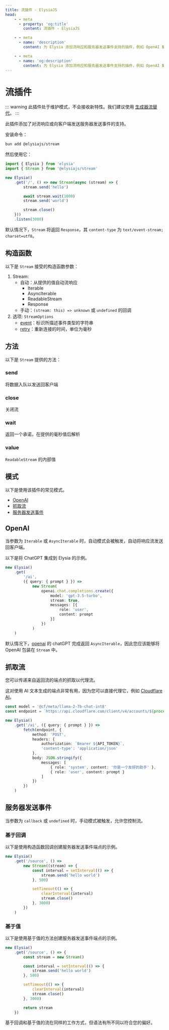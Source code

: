 ```yaml
---
title: 流插件 - ElysiaJS
head:
    - - meta
      - property: 'og:title'
        content: 流插件 - ElysiaJS

    - - meta
      - name: 'description'
        content: 为 Elysia 添加流响应和服务器发送事件支持的插件，例如 OpenAI 集成。通过 "bun add @elysiajs/stream" 安装插件。

    - - meta
      - name: 'og:description'
        content: 为 Elysia 添加流响应和服务器发送事件支持的插件，例如 OpenAI 集成。通过 "bun add @elysiajs/stream" 安装插件。
---
```


# 流插件

::: warning
此插件处于维护模式，不会接收新特性。我们建议使用 [生成器流替代](/essential/handler#stream)。
:::

此插件添加了对流响应或向客户端发送服务器发送事件的支持。

安装命令：
```bash
bun add @elysiajs/stream
```

然后使用它：
```typescript
import { Elysia } from 'elysia'
import { Stream } from '@elysiajs/stream'

new Elysia()
    .get('/', () => new Stream(async (stream) => {
        stream.send('hello')

        await stream.wait(1000)
        stream.send('world')

        stream.close()
    }))
    .listen(3000)
```

默认情况下，`Stream` 将返回 `Response`，其 `content-type` 为 `text/event-stream; charset=utf8`。

## 构造函数
以下是 `Stream` 接受的构造函数参数：
1. Stream:
    - 自动：从提供的值自动流响应
        - Iterable
        - AsyncIterable
        - ReadableStream
        - Response
    - 手动：`(stream: this) => unknown` 或 `undefined` 的回调
2. 选项: `StreamOptions`
    - [event](https://developer.mozilla.org/en-US/docs/Web/API/Server-sent_events/Using_server-sent_events#event)：标识所描述事件类型的字符串
    - [retry](https://developer.mozilla.org/en-US/docs/Web/API/Server-sent_events/Using_server-sent_events#retry)：重新连接的时间，单位为毫秒

## 方法
以下是 `Stream` 提供的方法：

### send
将数据入队以发送回客户端

### close
关闭流

### wait
返回一个承诺，在提供的毫秒值后解析

### value
`ReadableStream` 的内部值

## 模式
以下是使用该插件的常见模式。
- [OpenAI](#openai)
- [抓取流](#fetch-stream)
- [服务器发送事件](#server-sent-event)

## OpenAI
当参数为 `Iterable` 或 `AsyncIterable` 时，自动模式会被触发，自动将响应流发送回客户端。

以下是将 ChatGPT 集成到 Elysia 的示例。

```ts
new Elysia()
    .get(
        '/ai',
        ({ query: { prompt } }) =>
            new Stream(
                openai.chat.completions.create({
                    model: 'gpt-3.5-turbo',
                    stream: true,
                    messages: [{
                        role: 'user',
                        content: prompt
                    }]
                })
            )
    )
```

默认情况下，[openai](https://npmjs.com/package/openai) 的 chatGPT 完成返回 `AsyncIterable`，因此您应该能够将 OpenAI 包装在 `Stream` 中。

## 抓取流
您可以传递来自返回流的端点的抓取以代理流。

这对使用 AI 文本生成的端点非常有用，因为您可以直接代理它，例如 [Cloudflare AI](https://developers.cloudflare.com/workers-ai/models/llm/#examples---chat-style-with-system-prompt-preferred)。
```ts
const model = '@cf/meta/llama-2-7b-chat-int8'
const endpoint = `https://api.cloudflare.com/client/v4/accounts/${process.env.ACCOUNT_ID}/ai/run/${model}`

new Elysia()
    .get('/ai', ({ query: { prompt } }) =>
        fetch(endpoint, {
            method: 'POST',
            headers: {
                authorization: `Bearer ${API_TOKEN}`,
                'content-type': 'application/json'
            },
            body: JSON.stringify({
                messages: [
                    { role: 'system', content: '你是一个友好的助手' },
                    { role: 'user', content: prompt }
                ]
            })
        })
    )
```

## 服务器发送事件
当参数为 `callback` 或 `undefined` 时，手动模式被触发，允许您控制流。

### 基于回调
以下是使用构造函数回调创建服务器发送事件端点的示例。

```ts
new Elysia()
    .get('/source', () =>
        new Stream((stream) => {
            const interval = setInterval(() => {
                stream.send('hello world')
            }, 500)

            setTimeout(() => {
                clearInterval(interval)
                stream.close()
            }, 3000)
        })
    )
```

### 基于值
以下是使用基于值的方法创建服务器发送事件端点的示例。

```ts
new Elysia()
    .get('/source', () => {
        const stream = new Stream()

        const interval = setInterval(() => {
            stream.send('hello world')
        }, 500)

        setTimeout(() => {
            clearInterval(interval)
            stream.close()
        }, 3000)

        return stream
    })
```

基于回调和基于值的流在同样的工作方式，但语法有所不同以符合您的偏好。
